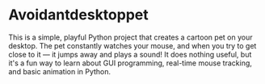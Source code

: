 # Avoidantdesktoppet
This is a simple, playful Python project that creates a cartoon pet on your desktop. The pet constantly watches your mouse, and when you try to get close to it — it jumps away and plays a sound! It does nothing useful, but it's a fun way to learn about GUI programming, real-time mouse tracking, and basic animation in Python.
